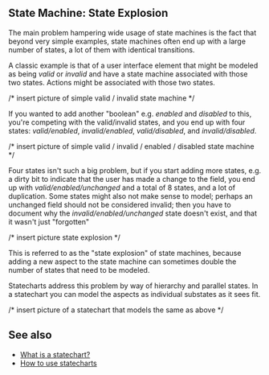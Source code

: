 ## State Machine: State Explosion

The main problem hampering wide usage of state machines is the fact that beyond very simple examples, state machines often end up with a large number of states, a lot of them with identical transitions.

A classic example is that of a user interface element that might be modeled as being _valid_ or _invalid_ and have a state machine associated with those two states.  Actions might be associated with those two states.

/* insert picture of simple valid / invalid state machine */

If you wanted to add another "boolean" e.g. _enabled_ and _disabled_ to this, you're competing with the valid/invalid states, and you end up with four states: _valid/enabled_, _invalid/enabled_, _valid/disabled_, and _invalid/disabled_.

/* insert picture of simple valid / invalid / enabled / disabled state machine */

Four states isn't such a big problem, but if you start adding more states, e.g. a dirty bit to indicate that the user has made a change to the field, you end up with _valid/enabled/unchanged_ and a total of 8 states, and a lot of duplication.  Some states might also not make sense to model; perhaps an unchanged field should not be considered invalid; then you have to document why the _invalid/enabled/unchanged_ state doesn't exist, and that it wasn't just "forgotten"

/* insert picture state explosion */

This is referred to as the "state explosion" of state machines, because adding a new aspect to the state machine can sometimes double the number of states that need to be modeled.

Statecharts address this problem by way of hierarchy and parallel states.  In a statechart you can model the aspects as individual substates as it sees fit.

/* insert picture of a statechart that models the same as above */

## See also

* [What is a statechart?](what-is-a-statechart.html)
* [How to use statecharts](how-to-use-statecharts.html) 
